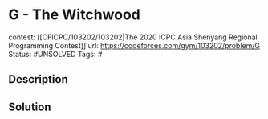 # G - The Witchwood

contest: [[CFICPC/103202/103202|The 2020 ICPC Asia Shenyang Regional Programming Contest]]
url: https://codeforces.com/gym/103202/problem/G
Status: #UNSOLVED
Tags: #

## Description

## Solution

